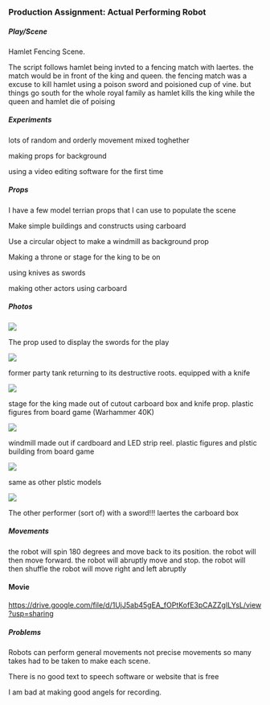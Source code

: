 ### Production Assignment: Actual Performing Robot

##### Play/Scene

Hamlet Fencing Scene.

The script follows hamlet being invted to a fencing match with laertes. the match would be in front of the king and queen. the fencing match was a excuse to kill hamlet using a poison sword and poisioned cup of vine. but things go south for the whole royal family as hamlet kills the king while the queen and hamlet die of poising

##### Experiments

lots of random and orderly movement mixed toghether

making props for background

using a video editing software for the first time

##### Props

I have a few model terrian props that I can use to populate the scene 

Make simple buildings and constructs using carboard

Use a circular object to make a windmill as background prop

Making a throne or stage for the king to be on

using knives as swords

making other actors using carboard
##### Photos

![](pic1.png)

The prop used to display the swords for the play

![](pic2.jpg)

former party tank returning to its destructive roots. equipped with a knife

![](pic3.jpg)

stage for the king made out of cutout carboard box and knife prop. plastic figures from board game (Warhammer 40K)

![](pic4.jpg)

windmill made out if cardboard and LED strip reel. plastic figures and plstic building from board game

![](pic5.jpg)

same as other plstic models

![](pic6.jpg)

The other performer (sort of) with a sword!!!
laertes the carboard box 

##### Movements
the robot will spin 180 degrees and move back to its position.
the robot will then move forward. 
the robot will abruptly move and stop.
the robot will then shuffle
the robot will move right and left abruptly

#### Movie 

https://drive.google.com/file/d/1UjJ5ab45gEA_fOPtKofE3pCAZZgILYsL/view?usp=sharing

##### Problems

Robots can perform general movements not precise movements so many takes had to be taken to make each scene.

There is no good text to speech software or website that is free

I am bad at making good angels for recording.
